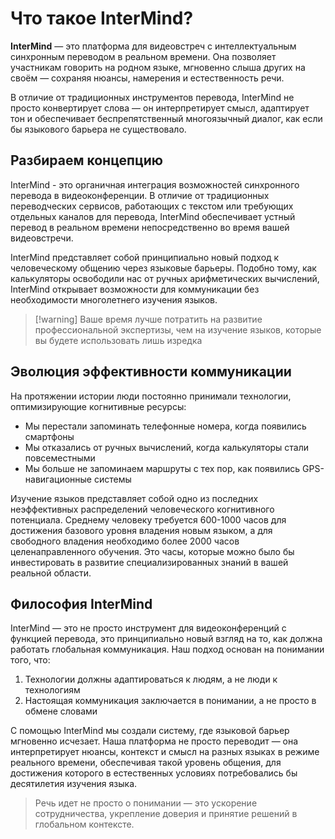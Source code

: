 # Что такое InterMind?

**InterMind** — это платформа для видеовстреч с интеллектуальным синхронным переводом в реальном времени. Она позволяет участникам говорить на родном языке, мгновенно слыша других на своём — сохраняя нюансы, намерения и естественность речи.

В отличие от традиционных инструментов перевода, InterMind не просто конвертирует слова — он интерпретирует смысл, адаптирует тон и обеспечивает беспрепятственный многоязычный диалог, как если бы языкового барьера не существовало.

## Разбираем концепцию

InterMind - это органичная интеграция возможностей синхронного перевода в видеоконференции. В отличие от традиционных переводческих сервисов, работающих с текстом или требующих отдельных каналов для перевода, InterMind обеспечивает устный перевод в реальном времени непосредственно во время вашей видеовстречи.

InterMind представляет собой принципиально новый подход к человеческому общению через языковые барьеры. Подобно тому, как калькуляторы освободили нас от ручных арифметических вычислений, InterMind открывает возможности для коммуникации без необходимости многолетнего изучения языков.

> [!warning] Ваше время лучше потратить на развитие профессиональной экспертизы, чем на изучение языков, которые вы будете использовать лишь изредка

## Эволюция эффективности коммуникации

На протяжении истории люди постоянно принимали технологии, оптимизирующие когнитивные ресурсы:

- Мы перестали запоминать телефонные номера, когда появились смартфоны
- Мы отказались от ручных вычислений, когда калькуляторы стали повсеместными
- Мы больше не запоминаем маршруты с тех пор, как появились GPS-навигационные системы

Изучение языков представляет собой одно из последних неэффективных распределений человеческого когнитивного потенциала. Среднему человеку требуется 600-1000 часов для достижения базового уровня владения новым языком, а для свободного владения необходимо более 2000 часов целенаправленного обучения. Это часы, которые можно было бы инвестировать в развитие специализированных знаний в вашей реальной области.

## Философия InterMind

InterMind — это не просто инструмент для видеоконференций с функцией перевода, это принципиально новый взгляд на то, как должна работать глобальная коммуникация. Наш подход основан на понимании того, что:

1. Технологии должны адаптироваться к людям, а не люди к технологиям
2. Настоящая коммуникация заключается в понимании, а не просто в обмене словами

С помощью InterMind мы создали систему, где языковой барьер мгновенно исчезает. Наша платформа не просто переводит — она интерпретирует нюансы, контекст и смысл на разных языках в режиме реального времени, обеспечивая такой уровень общения, для достижения которого в естественных условиях потребовались бы десятилетия изучения языка.

> Речь идет не просто о понимании — это ускорение сотрудничества, укрепление доверия и принятие решений в глобальном контексте.